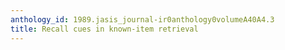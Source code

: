 ```yaml
---
anthology_id: 1989.jasis_journal-ir0anthology0volumeA40A4.3
title: Recall cues in known-item retrieval
---
```

